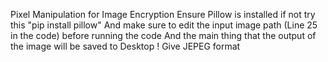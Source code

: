 Pixel Manipulation for Image Encryption
Ensure Pillow is installed if not try this "pip install pillow"
And make sure to edit the input image path (Line 25 in the code) before running the code
And the main thing that the output of the image will be saved to Desktop ! 
Give JEPEG format 
